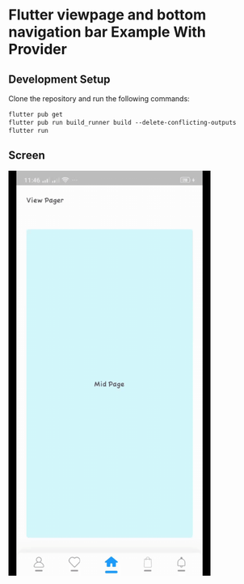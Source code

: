 # Flutter viewpage and bottom navigation bar Example With Provider

## Development Setup
Clone the repository and run the following commands:
```
flutter pub get
flutter pub run build_runner build --delete-conflicting-outputs
flutter run
```

## Screen

<img src="https://github.com/niloy000123/flutter_viewpager_mvvm_provider/blob/main/assets/video-gif.gif" width="400px" />

